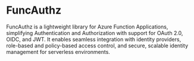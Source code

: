 # FuncAuthz
FuncAuthz is a lightweight library for Azure Function Applications, simplifying Authentication and Authorization with support for OAuth 2.0, OIDC, and JWT. It enables seamless integration with identity providers, role-based and policy-based access control, and secure, scalable identity management for serverless environments.
